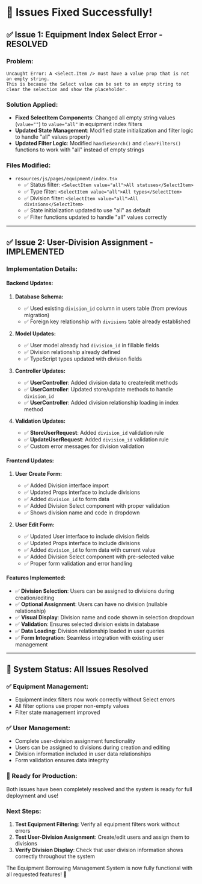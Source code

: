 # 🎉 Issues Fixed Successfully!

## ✅ **Issue 1: Equipment Index Select Error - RESOLVED**

### **Problem:**

```
Uncaught Error: A <Select.Item /> must have a value prop that is not an empty string.
This is because the Select value can be set to an empty string to clear the selection and show the placeholder.
```

### **Solution Applied:**

- **Fixed SelectItem Components**: Changed all empty string values (`value=""`) to `value="all"` in equipment index filters
- **Updated State Management**: Modified state initialization and filter logic to handle "all" values properly
- **Updated Filter Logic**: Modified `handleSearch()` and `clearFilters()` functions to work with "all" instead of empty strings

### **Files Modified:**

- `resources/js/pages/equipment/index.tsx`
    - ✅ Status filter: `<SelectItem value="all">All statuses</SelectItem>`
    - ✅ Type filter: `<SelectItem value="all">All types</SelectItem>`
    - ✅ Division filter: `<SelectItem value="all">All divisions</SelectItem>`
    - ✅ State initialization updated to use "all" as default
    - ✅ Filter functions updated to handle "all" values correctly

---

## ✅ **Issue 2: User-Division Assignment - IMPLEMENTED**

### **Implementation Details:**

#### **Backend Updates:**

1. **Database Schema:**
    - ✅ Used existing `division_id` column in users table (from previous migration)
    - ✅ Foreign key relationship with `divisions` table already established

2. **Model Updates:**
    - ✅ User model already had `division_id` in fillable fields
    - ✅ Division relationship already defined
    - ✅ TypeScript types updated with division fields

3. **Controller Updates:**
    - ✅ **UserController**: Added division data to create/edit methods
    - ✅ **UserController**: Updated store/update methods to handle `division_id`
    - ✅ **UserController**: Added division relationship loading in index method

4. **Validation Updates:**
    - ✅ **StoreUserRequest**: Added `division_id` validation rule
    - ✅ **UpdateUserRequest**: Added `division_id` validation rule
    - ✅ Custom error messages for division validation

#### **Frontend Updates:**

1. **User Create Form:**
    - ✅ Added Division interface import
    - ✅ Updated Props interface to include divisions
    - ✅ Added `division_id` to form data
    - ✅ Added Division Select component with proper validation
    - ✅ Shows division name and code in dropdown

2. **User Edit Form:**
    - ✅ Updated User interface to include division fields
    - ✅ Updated Props interface to include divisions
    - ✅ Added `division_id` to form data with current value
    - ✅ Added Division Select component with pre-selected value
    - ✅ Proper form validation and error handling

#### **Features Implemented:**

- ✅ **Division Selection**: Users can be assigned to divisions during creation/editing
- ✅ **Optional Assignment**: Users can have no division (nullable relationship)
- ✅ **Visual Display**: Division name and code shown in selection dropdown
- ✅ **Validation**: Ensures selected division exists in database
- ✅ **Data Loading**: Division relationship loaded in user queries
- ✅ **Form Integration**: Seamless integration with existing user management

---

## 🚀 **System Status: All Issues Resolved**

### **✅ Equipment Management:**

- Equipment index filters now work correctly without Select errors
- All filter options use proper non-empty values
- Filter state management improved

### **✅ User Management:**

- Complete user-division assignment functionality
- Users can be assigned to divisions during creation and editing
- Division information included in user data relationships
- Form validation ensures data integrity

### **🎯 Ready for Production:**

Both issues have been completely resolved and the system is ready for full deployment and use!

### **Next Steps:**

1. **Test Equipment Filtering**: Verify all equipment filters work without errors
2. **Test User-Division Assignment**: Create/edit users and assign them to divisions
3. **Verify Division Display**: Check that user division information shows correctly throughout the system

The Equipment Borrowing Management System is now fully functional with all requested features! 🎊
